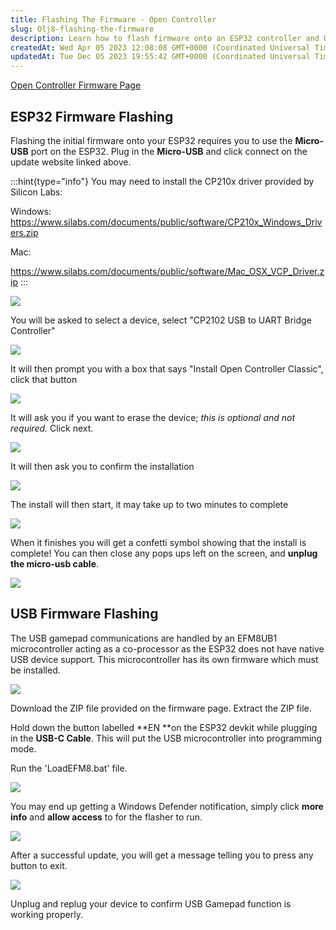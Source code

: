 ```yaml
---
title: Flashing The Firmware - Open Controller
slug: Olj8-flashing-the-firmware
description: Learn how to flash firmware onto an ESP32 controller and USB gamepad with this comprehensive guide. Follow the step-by-step instructions to connect the Micro-USB port, install drivers, and update the firmware. For the USB gamepad, download and extract a Z
createdAt: Wed Apr 05 2023 12:08:08 GMT+0000 (Coordinated Universal Time)
updatedAt: Tue Dec 05 2023 19:55:42 GMT+0000 (Coordinated Universal Time)
---
```


[Open Controller Firmware Page](https://handheldlegend.github.io/opencontroller)



## ESP32 Firmware Flashing

Flashing the initial firmware onto your ESP32 requires you to use the ****Micro-USB**** port on the ESP32. Plug in the ****Micro-USB**** and click connect on the update website linked above.&#x20;

:::hint{type="info"}
You may need to install the CP210x driver provided by Silicon Labs:&#x20;



Windows: <https://www.silabs.com/documents/public/software/CP210x_Windows_Drivers.zip>

Mac:

<https://www.silabs.com/documents/public/software/Mac_OSX_VCP_Driver.zip>
:::



![](https://i.imgur.com/BYp75r5.png)

You will be asked to select a device, select "CP2102 USB to UART Bridge Controller"&#x20;

![](https://i.imgur.com/slSNLal.png)

It will then prompt you with a box that says "Install Open Controller Classic", click that button

![](https://i.imgur.com/c4EBAZU.png)

&#x20;It will ask you if you want to erase the device; *this is optional and not required.* Click next.&#x20;

![](https://i.imgur.com/00kSEch.png)

It will then ask you to confirm the installation

![](https://i.imgur.com/vGDWPpG.png)

The install will then start, it may take up to two minutes to complete

![](https://i.imgur.com/0JdRSGi.png)

When it finishes you will get a confetti symbol showing that the install is complete! You can then close any pops ups left on the screen, and ****unplug the micro-usb cable****.&#x20;

![](https://imgur.com/tOODtDw.png)

## USB Firmware Flashing

The USB gamepad communications are handled by an EFM8UB1 microcontroller acting as a co-processor as the ESP32 does not have native USB device support. This microcontroller has its own firmware which must be installed.

![](https://imgur.com/ql2ZBE5.png)

Download the ZIP file provided on the firmware page. Extract the ZIP file.&#x20;

Hold down the button labelled **EN **on the ESP32 devkit while plugging in the ****USB-C Cable****. This will put the USB microcontroller into programming mode.

Run the 'LoadEFM8.bat' file.&#x20;

![](https://imgur.com/vaJVrso.png)

You may end up getting a Windows Defender notification, simply click **more info** and **allow access** to for the flasher to run.&#x20;

![](https://imgur.com/3kjyDEL.png)

After a successful update, you will get a message telling you to press any button to exit.&#x20;

![](https://imgur.com/xMDEAbC.png)

Unplug and replug your device to confirm USB Gamepad function is working properly.
